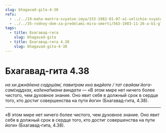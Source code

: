 ```yaml
---
slug: bhagavad-gita-4-38
refs:
  - ../../19-maha-mantra-svyatoe-imya/333-1982-01-07-a1-velichie-svyatogo-imeni-gospoda.md
  - ../../35-rodnoy-dom-za-predelami-mira-smerti/563-1983-11-26-a-b1-glavnyj-vopros-beseda-tsarya-parikshita-so-svyatym-shukadevom.md
tags:
  - title: Бхагавад-гита
    slug: bhagavad-gita
  - title: Бхагавад-гита 4.38
    slug: bhagavad-gita-4-38
---
```


# Бхагавад-гита 4.38

*на хи джн̃а̄нена садр̣ш́ам̇, павитрам иха видйате / тат свайам̇ йога-сам̇сиддхах̣, ка̄лена̄тмани виндати* — «В этом мире нет ничего более чистого, чем духовное знание. Оно явит себя в должный срок в сердце того, кто достиг совершенства на пути йоги» (Бхагавад-гита, 4.38).

---

«В этом мире нет ничего более чистого, чем духовное знание. Оно явит себя в должный срок в сердце того, кто достиг совершенства на пути йоги» (Бхагавад-гита, 4.38).
